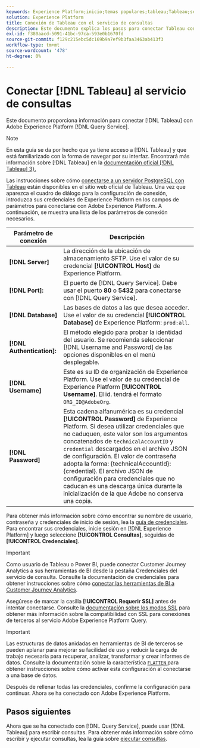 ```yaml
---
keywords: Experience Platform;inicio;temas populares;tableau;Tableau;servicio de consultas;servicio de consultas;conectarse al servicio de consultas;
solution: Experience Platform
title: Conexión de Tableau con el servicio de consultas
description: Este documento explica los pasos para conectar Tableau con el servicio de consultas de Adobe Experience Platform.
exl-id: f380aacd-5091-41bc-97ca-593e0b1670fd
source-git-commit: f129c215ebc5dc169b9a7ef9b3faa3463ab413f3
workflow-type: tm+mt
source-wordcount: '478'
ht-degree: 0%

---
```


# Conectar [!DNL Tableau] al servicio de consultas

Este documento proporciona información para conectar [!DNL Tableau] con Adobe Experience Platform [!DNL Query Service].

>[!NOTE]
>
> En esta guía se da por hecho que ya tiene acceso a [!DNL Tableau] y que está familiarizado con la forma de navegar por su interfaz. Encontrará más información sobre [!DNL Tableau] en la [documentación oficial [!DNL Tableau] 3&rbrace;.](https://help.tableau.com/current/pro/desktop/en-us/default.htm)

Las instrucciones sobre cómo [conectarse a un servidor PostgreSQL con Tableau](https://help.tableau.com/current/pro/desktop/en-us/examples_postgresql.htm) están disponibles en el sitio web oficial de Tableau. Una vez que aparezca el cuadro de diálogo para la configuración de conexión, introduzca sus credenciales de Experience Platform en los campos de parámetros para conectarse con Adobe Experience Platform. A continuación, se muestra una lista de los parámetros de conexión necesarios.

| Parámetro de conexión | Descripción |
|---|---|
| **[!DNL Server]** | La dirección de la ubicación de almacenamiento SFTP. Use el valor de su credencial **[!UICONTROL Host]** de Experience Platform. |
| **[!DNL Port]:** | El puerto de [!DNL Query Service]. Debe usar el puerto **80** o **5432** para conectarse con [!DNL Query Service]. |
| **[!DNL Database]** | Las bases de datos a las que desea acceder. Use el valor de su credencial **[!UICONTROL Database]** de Experience Platform: `prod:all`. |
| **[!DNL Authentication]:** | El método elegido para probar la identidad del usuario. Se recomienda seleccionar [!DNL Username and Password] de las opciones disponibles en el menú desplegable. |
| **[!DNL Username]** | Este es su ID de organización de Experience Platform. Use el valor de su credencial de Experience Platform **[!UICONTROL Username]**. El id. tendrá el formato `ORG_ID@AdobeOrg`. |
| **[!DNL Password]** | Esta cadena alfanumérica es su credencial **[!UICONTROL Password]** de Experience Platform. Si desea utilizar credenciales que no caduquen, este valor son los argumentos concatenados de `technicalAccountID` y `credential` descargados en el archivo JSON de configuración. El valor de contraseña adopta la forma: {technicalAccountId}:{credential}. El archivo JSON de configuración para credenciales que no caducan es una descarga única durante la inicialización de la que Adobe no conserva una copia. |

Para obtener más información sobre cómo encontrar su nombre de usuario, contraseña y credenciales de inicio de sesión, lea la [guía de credenciales](../ui/credentials.md). Para encontrar sus credenciales, inicie sesión en [!DNL Experience Platform] y luego seleccione **[!UICONTROL Consultas]**, seguidas de **[!UICONTROL Credenciales]**.

>[!IMPORTANT]
>
>Como usuario de Tableau o Power BI, puede conectar Customer Journey Analytics a sus herramientas de BI desde la pestaña Credenciales del servicio de consulta. Consulte la documentación de credenciales para obtener instrucciones sobre cómo [conectar las herramientas de BI a Customer Journey Analytics](../ui/credentials.md#connect-to-customer-journey-analytics).

Asegúrese de marcar la casilla **[!UICONTROL Requerir SSL]** antes de intentar conectarse. Consulte la [documentación sobre los modos SSL](./ssl-modes.md) para obtener más información sobre la compatibilidad con SSL para conexiones de terceros al servicio Adobe Experience Platform Query.

>[!IMPORTANT]
>
>Las estructuras de datos anidadas en herramientas de BI de terceros se pueden aplanar para mejorar su facilidad de uso y reducir la carga de trabajo necesaria para recuperar, analizar, transformar y crear informes de datos. Consulte la documentación sobre la característica [`FLATTEN` ](../key-concepts/flatten-nested-data.md) para obtener instrucciones sobre cómo activar esta configuración al conectarse a una base de datos.

Después de rellenar todas las credenciales, confirme la configuración para continuar. Ahora se ha conectado con Adobe Experience Platform.

## Pasos siguientes

Ahora que se ha conectado con [!DNL Query Service], puede usar [!DNL Tableau] para escribir consultas. Para obtener más información sobre cómo escribir y ejecutar consultas, lea la guía sobre [ejecutar consultas](../best-practices/writing-queries.md).
